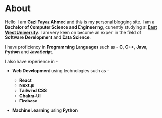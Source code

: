 # About

Hello, I am **Gazi Fayaz Ahmed** and this is my personal blogging site. I am a **Bachelor of Computer Science and Engineering**, currently studying at [**East West University**](https://www.ewubd.edu). I am very keen on become an expert in the field of **Software Development** and **Data Science**. 

I have proficiency in **Programming Languages** such as - **C**, **C++**, **Java**, **Python** and **JavaScript**.

I also have experience in - 
- **Web Development** using technologies such as - 
  - **React**
  - **Next.js**
  - **Tailwind CSS**
  - **Chakra-UI**
  - **Firebase**

- **Machine Learning** using **Python**
